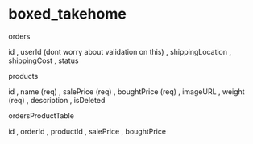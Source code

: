 # boxed_takehome

orders

id , userId (dont worry about validation on this) , shippingLocation , shippingCost , status

products

id , name (req) , salePrice (req) , boughtPrice (req) , imageURL , weight (req) , description , isDeleted


ordersProductTable

id , orderId , productId , salePrice , boughtPrice
